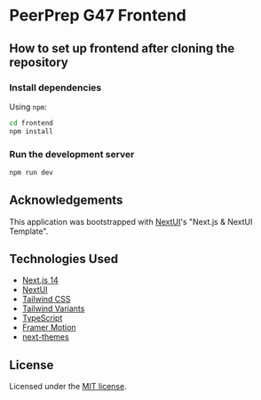 # PeerPrep G47 Frontend

## How to set up frontend after cloning the repository

### Install dependencies

Using `npm`:

```bash
cd frontend
npm install
```

### Run the development server

```bash
npm run dev
```

## Acknowledgements

This application was bootstrapped with [NextUI](https://nextui.org/docs/guide/installation)'s "Next.js & NextUI Template".

## Technologies Used

- [Next.js 14](https://nextjs.org/docs/getting-started)
- [NextUI](https://nextui.org)
- [Tailwind CSS](https://tailwindcss.com)
- [Tailwind Variants](https://tailwind-variants.org)
- [TypeScript](https://www.typescriptlang.org)
- [Framer Motion](https://www.framer.com/motion)
- [next-themes](https://github.com/pacocoursey/next-themes)

## License

Licensed under the [MIT license](https://github.com/nextui-org/next-pages-template/blob/main/LICENSE).

